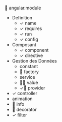 👑 angular.module
* Definition
    * ✓ name
    * ✓ requires
    * ✓ run
    * ✓ config
* Composant
    * ✓ component
    * ✓ directive
* Gestion des Données
    * constant
    * 💩 factory
    * service
    * 💩💩 value
    *  ✓🦄 provider
* ✓ controller
* animation
* 🦄 info
* 🦄 decorator
* ✓ filter